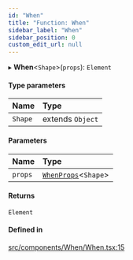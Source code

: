 ```yaml
---
id: "When"
title: "Function: When"
sidebar_label: "When"
sidebar_position: 0
custom_edit_url: null
---
```


▸ **When**<`Shape`\>(`props`): `Element`

#### Type parameters

| Name | Type |
| :------ | :------ |
| `Shape` | extends `Object` |

#### Parameters

| Name | Type |
| :------ | :------ |
| `props` | [`WhenProps`](../interfaces/WhenProps)<`Shape`\> |

#### Returns

`Element`

#### Defined in

[src/components/When/When.tsx:15](https://github.com/ythecombinator/react-matchez/blob/7c6b6bd/src/components/When/When.tsx#L15)
